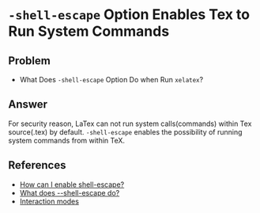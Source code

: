 # `-shell-escape` Option Enables Tex to Run System Commands

## Problem
* What Does `-shell-escape` Option Do when Run `xelatex`?

## Answer
For security reason, LaTex can not run system calls(commands) within Tex source(.tex) by default.
`-shell-escape` enables the possibility of running system commands from within TeX.

## References
* [How can I enable shell-escape?](https://tex.stackexchange.com/questions/598818/how-can-i-enable-shell-escape)
* [What does --shell-escape do?](https://tex.stackexchange.com/questions/88740/what-does-shell-escape-do)
* [Interaction modes](https://tex.stackexchange.com/questions/91592/where-to-find-official-and-extended-documentation-for-tex-latexs-commandlin)

